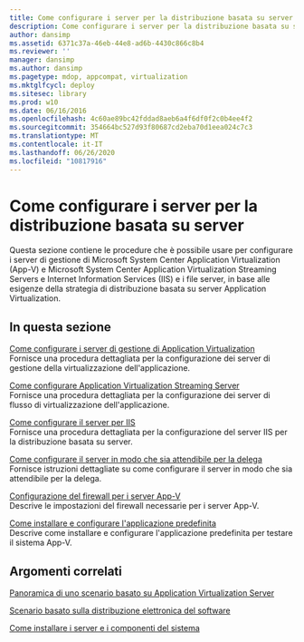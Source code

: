```yaml
---
title: Come configurare i server per la distribuzione basata su server
description: Come configurare i server per la distribuzione basata su server
author: dansimp
ms.assetid: 6371c37a-46eb-44e8-ad6b-4430c866c8b4
ms.reviewer: ''
manager: dansimp
ms.author: dansimp
ms.pagetype: mdop, appcompat, virtualization
ms.mktglfcycl: deploy
ms.sitesec: library
ms.prod: w10
ms.date: 06/16/2016
ms.openlocfilehash: 4c60ae89bc42fddad8aeb6a4f6df0f2c0b4ee4f2
ms.sourcegitcommit: 354664bc527d93f80687cd2eba70d1eea024c7c3
ms.translationtype: MT
ms.contentlocale: it-IT
ms.lasthandoff: 06/26/2020
ms.locfileid: "10817916"
---
```

# Come configurare i server per la distribuzione basata su server


Questa sezione contiene le procedure che è possibile usare per configurare i server di gestione di Microsoft System Center Application Virtualization (App-V) e Microsoft System Center Application Virtualization Streaming Servers e Internet Information Services (IIS) e i file server, in base alle esigenze della strategia di distribuzione basata su server Application Virtualization.

## In questa sezione


<a href="" id="how-to-configure-the-application-virtualization-management-servers"></a>[Come configurare i server di gestione di Application Virtualization](how-to-configure-the-application-virtualization-management-servers.md)  
Fornisce una procedura dettagliata per la configurazione dei server di gestione della virtualizzazione dell'applicazione.

<a href="" id="how-to-configure-the-application-virtualization-streaming-servers"></a>[Come configurare Application Virtualization Streaming Server](how-to-configure-the-application-virtualization-streaming-servers.md)  
Fornisce una procedura dettagliata per la configurazione dei server di flusso di virtualizzazione dell'applicazione.

<a href="" id="how-to-configure-the-server-for-iis"></a>[Come configurare il server per IIS](how-to-configure-the-server-for-iis.md)  
Fornisce una procedura dettagliata per la configurazione del server IIS per la distribuzione basata su server.

<a href="" id="how-to-configure-the-server-to-be-trusted-for-delegation"></a>[Come configurare il server in modo che sia attendibile per la delega](how-to-configure-the-server-to-be-trusted-for-delegation.md)  
Fornisce istruzioni dettagliate su come configurare il server in modo che sia attendibile per la delega.

<a href="" id="configuring-the-firewall-for-the-app-v-servers"></a>[Configurazione del firewall per i server App-V](configuring-the-firewall-for-the-app-v-servers.md)  
Descrive le impostazioni del firewall necessarie per i server App-V.

<a href="" id="how-to-install-and-configure-the-default-application"></a>[Come installare e configurare l'applicazione predefinita](how-to-install-and-configure-the-default-application.md)  
Descrive come installare e configurare l'applicazione predefinita per testare il sistema App-V.

## Argomenti correlati


[Panoramica di uno scenario basato su Application Virtualization Server](application-virtualization-server-based-scenario-overview.md)

[Scenario basato sulla distribuzione elettronica del software](electronic-software-distribution-based-scenario.md)

[Come installare i server e i componenti del sistema](how-to-install-the-servers-and-system-components.md)

 

 





